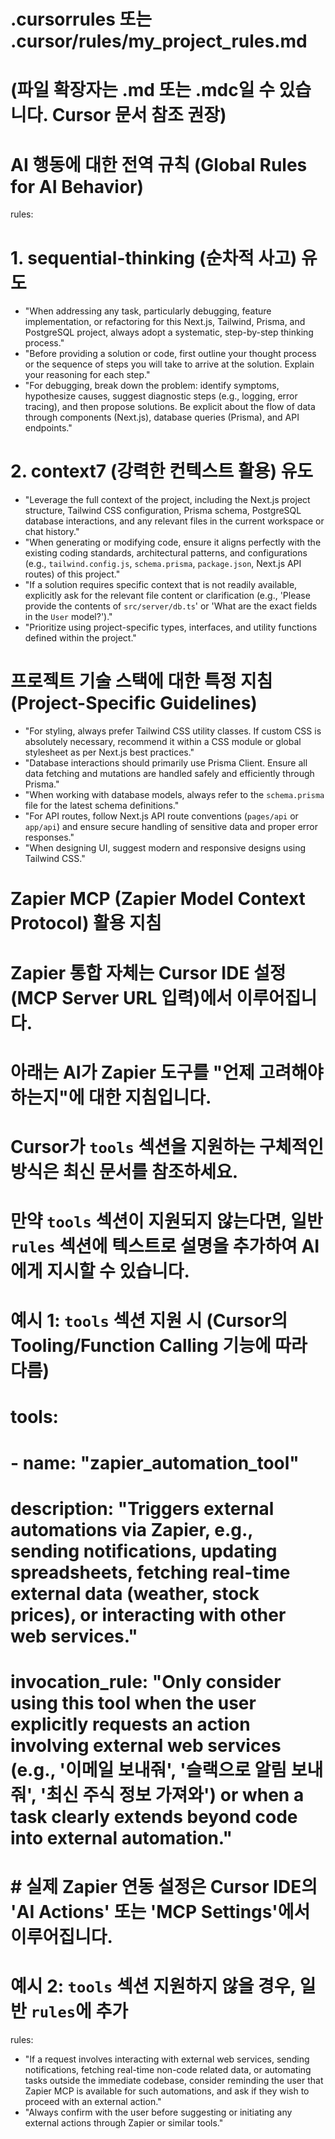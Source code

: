 # .cursorrules 또는 .cursor/rules/my_project_rules.md
# (파일 확장자는 .md 또는 .mdc일 수 있습니다. Cursor 문서 참조 권장)

# AI 행동에 대한 전역 규칙 (Global Rules for AI Behavior)
rules:
  # 1. sequential-thinking (순차적 사고) 유도
  - "When addressing any task, particularly debugging, feature implementation, or refactoring for this Next.js, Tailwind, Prisma, and PostgreSQL project, always adopt a systematic, step-by-step thinking process."
  - "Before providing a solution or code, first outline your thought process or the sequence of steps you will take to arrive at the solution. Explain your reasoning for each step."
  - "For debugging, break down the problem: identify symptoms, hypothesize causes, suggest diagnostic steps (e.g., logging, error tracing), and then propose solutions. Be explicit about the flow of data through components (Next.js), database queries (Prisma), and API endpoints."

  # 2. context7 (강력한 컨텍스트 활용) 유도
  - "Leverage the full context of the project, including the Next.js project structure, Tailwind CSS configuration, Prisma schema, PostgreSQL database interactions, and any relevant files in the current workspace or chat history."
  - "When generating or modifying code, ensure it aligns perfectly with the existing coding standards, architectural patterns, and configurations (e.g., `tailwind.config.js`, `schema.prisma`, `package.json`, Next.js API routes) of this project."
  - "If a solution requires specific context that is not readily available, explicitly ask for the relevant file content or clarification (e.g., 'Please provide the contents of `src/server/db.ts`' or 'What are the exact fields in the `User` model?')."
  - "Prioritize using project-specific types, interfaces, and utility functions defined within the project."

  # 프로젝트 기술 스택에 대한 특정 지침 (Project-Specific Guidelines)
  - "For styling, always prefer Tailwind CSS utility classes. If custom CSS is absolutely necessary, recommend it within a CSS module or global stylesheet as per Next.js best practices."
  - "Database interactions should primarily use Prisma Client. Ensure all data fetching and mutations are handled safely and efficiently through Prisma."
  - "When working with database models, always refer to the `schema.prisma` file for the latest schema definitions."
  - "For API routes, follow Next.js API route conventions (`pages/api` or `app/api`) and ensure secure handling of sensitive data and proper error responses."
  - "When designing UI, suggest modern and responsive designs using Tailwind CSS."

# Zapier MCP (Zapier Model Context Protocol) 활용 지침
# Zapier 통합 자체는 Cursor IDE 설정 (MCP Server URL 입력)에서 이루어집니다.
# 아래는 AI가 Zapier 도구를 "언제 고려해야 하는지"에 대한 지침입니다.
# Cursor가 `tools` 섹션을 지원하는 구체적인 방식은 최신 문서를 참조하세요.
# 만약 `tools` 섹션이 지원되지 않는다면, 일반 `rules` 섹션에 텍스트로 설명을 추가하여 AI에게 지시할 수 있습니다.

# 예시 1: `tools` 섹션 지원 시 (Cursor의 Tooling/Function Calling 기능에 따라 다름)
# tools:
#   - name: "zapier_automation_tool"
#     description: "Triggers external automations via Zapier, e.g., sending notifications, updating spreadsheets, fetching real-time external data (weather, stock prices), or interacting with other web services."
#     invocation_rule: "Only consider using this tool when the user explicitly requests an action involving external web services (e.g., '이메일 보내줘', '슬랙으로 알림 보내줘', '최신 주식 정보 가져와') or when a task clearly extends beyond code into external automation."
#     # 실제 Zapier 연동 설정은 Cursor IDE의 'AI Actions' 또는 'MCP Settings'에서 이루어집니다.

# 예시 2: `tools` 섹션 지원하지 않을 경우, 일반 `rules`에 추가
rules:
  - "If a request involves interacting with external web services, sending notifications, fetching real-time non-code related data, or automating tasks outside the immediate codebase, consider reminding the user that Zapier MCP is available for such automations, and ask if they wish to proceed with an external action."
  - "Always confirm with the user before suggesting or initiating any external actions through Zapier or similar tools."

